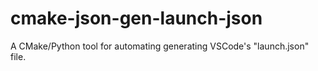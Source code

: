 # cmake-json-gen-launch-json
A CMake/Python tool for automating generating VSCode's "launch.json" file.
